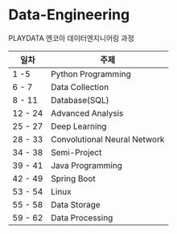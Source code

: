 # Data-Engineering

PLAYDATA 엔코아 데이터엔지니어링 과정

| 일차 | 주제 |
| ----- | ------- |
| 1 -5 | Python Programming |
| 6 - 7 | Data Collection |
| 8 - 11 | Database(SQL) |
| 12 - 24 | Advanced Analysis |
| 25 - 27 | Deep Learning |
| 28 - 33 | Convolutional Neural Network |
| 34 - 38 | Semi-Project |
| 39 - 41 | Java Programming |
| 42 - 49 | Spring Boot |
| 53 - 54 | Linux |
| 55 - 58 | Data Storage |
| 59 - 62 | Data Processing |
